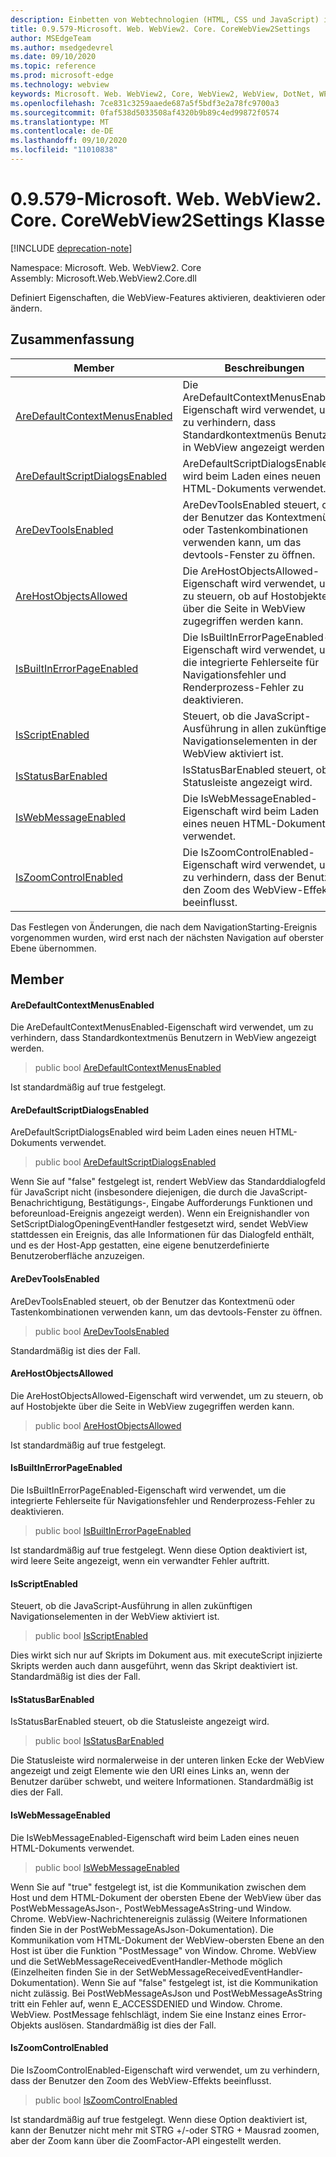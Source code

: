 ```yaml
---
description: Einbetten von Webtechnologien (HTML, CSS und JavaScript) in ihre systemeigenen Anwendungen mit dem Microsoft Edge WebView2-Steuerelement
title: 0.9.579-Microsoft. Web. WebView2. Core. CoreWebView2Settings
author: MSEdgeTeam
ms.author: msedgedevrel
ms.date: 09/10/2020
ms.topic: reference
ms.prod: microsoft-edge
ms.technology: webview
keywords: Microsoft. Web. WebView2, Core, WebView2, WebView, DotNet, WPF, WinForms, APP, Edge, CoreWebView2, CoreWebView2Controller, Browser Control, Edge HTML, Microsoft. Web. WebView2. Core. CoreWebView2Settings
ms.openlocfilehash: 7ce831c3259aaede687a5f5bdf3e2a78fc9700a3
ms.sourcegitcommit: 0faf538d5033508af4320b9b89c4ed99872f0574
ms.translationtype: MT
ms.contentlocale: de-DE
ms.lasthandoff: 09/10/2020
ms.locfileid: "11010838"
---
```

# 0.9.579-Microsoft. Web. WebView2. Core. CoreWebView2Settings Klasse 

[!INCLUDE [deprecation-note](../../includes/deprecation-note.md)]

Namespace: Microsoft. Web. WebView2. Core \
Assembly: Microsoft.Web.WebView2.Core.dll

Definiert Eigenschaften, die WebView-Features aktivieren, deaktivieren oder ändern.

## Zusammenfassung

 Member                        | Beschreibungen
--------------------------------|---------------------------------------------
[AreDefaultContextMenusEnabled](#aredefaultcontextmenusenabled) | Die AreDefaultContextMenusEnabled-Eigenschaft wird verwendet, um zu verhindern, dass Standardkontextmenüs Benutzern in WebView angezeigt werden.
[AreDefaultScriptDialogsEnabled](#aredefaultscriptdialogsenabled) | AreDefaultScriptDialogsEnabled wird beim Laden eines neuen HTML-Dokuments verwendet.
[AreDevToolsEnabled](#aredevtoolsenabled) | AreDevToolsEnabled steuert, ob der Benutzer das Kontextmenü oder Tastenkombinationen verwenden kann, um das devtools-Fenster zu öffnen.
[AreHostObjectsAllowed](#arehostobjectsallowed) | Die AreHostObjectsAllowed-Eigenschaft wird verwendet, um zu steuern, ob auf Hostobjekte über die Seite in WebView zugegriffen werden kann.
[IsBuiltInErrorPageEnabled](#isbuiltinerrorpageenabled) | Die IsBuiltInErrorPageEnabled-Eigenschaft wird verwendet, um die integrierte Fehlerseite für Navigationsfehler und Renderprozess-Fehler zu deaktivieren.
[IsScriptEnabled](#isscriptenabled) | Steuert, ob die JavaScript-Ausführung in allen zukünftigen Navigationselementen in der WebView aktiviert ist.
[IsStatusBarEnabled](#isstatusbarenabled) | IsStatusBarEnabled steuert, ob die Statusleiste angezeigt wird.
[IsWebMessageEnabled](#iswebmessageenabled) | Die IsWebMessageEnabled-Eigenschaft wird beim Laden eines neuen HTML-Dokuments verwendet.
[IsZoomControlEnabled](#iszoomcontrolenabled) | Die IsZoomControlEnabled-Eigenschaft wird verwendet, um zu verhindern, dass der Benutzer den Zoom des WebView-Effekts beeinflusst.

Das Festlegen von Änderungen, die nach dem NavigationStarting-Ereignis vorgenommen wurden, wird erst nach der nächsten Navigation auf oberster Ebene übernommen.

## Member

#### AreDefaultContextMenusEnabled 

Die AreDefaultContextMenusEnabled-Eigenschaft wird verwendet, um zu verhindern, dass Standardkontextmenüs Benutzern in WebView angezeigt werden.

> public bool [AreDefaultContextMenusEnabled](#aredefaultcontextmenusenabled)

Ist standardmäßig auf true festgelegt.

#### AreDefaultScriptDialogsEnabled 

AreDefaultScriptDialogsEnabled wird beim Laden eines neuen HTML-Dokuments verwendet.

> public bool [AreDefaultScriptDialogsEnabled](#aredefaultscriptdialogsenabled)

Wenn Sie auf "false" festgelegt ist, rendert WebView das Standarddialogfeld für JavaScript nicht (insbesondere diejenigen, die durch die JavaScript-Benachrichtigung, Bestätigungs-, Eingabe Aufforderungs Funktionen und beforeunload-Ereignis angezeigt werden). Wenn ein Ereignishandler von SetScriptDialogOpeningEventHandler festgesetzt wird, sendet WebView stattdessen ein Ereignis, das alle Informationen für das Dialogfeld enthält, und es der Host-App gestatten, eine eigene benutzerdefinierte Benutzeroberfläche anzuzeigen.

#### AreDevToolsEnabled 

AreDevToolsEnabled steuert, ob der Benutzer das Kontextmenü oder Tastenkombinationen verwenden kann, um das devtools-Fenster zu öffnen.

> public bool [AreDevToolsEnabled](#aredevtoolsenabled)

Standardmäßig ist dies der Fall.

#### AreHostObjectsAllowed 

Die AreHostObjectsAllowed-Eigenschaft wird verwendet, um zu steuern, ob auf Hostobjekte über die Seite in WebView zugegriffen werden kann.

> public bool [AreHostObjectsAllowed](#arehostobjectsallowed)

Ist standardmäßig auf true festgelegt.

#### IsBuiltInErrorPageEnabled 

Die IsBuiltInErrorPageEnabled-Eigenschaft wird verwendet, um die integrierte Fehlerseite für Navigationsfehler und Renderprozess-Fehler zu deaktivieren.

> public bool [IsBuiltInErrorPageEnabled](#isbuiltinerrorpageenabled)

Ist standardmäßig auf true festgelegt. Wenn diese Option deaktiviert ist, wird leere Seite angezeigt, wenn ein verwandter Fehler auftritt.

#### IsScriptEnabled 

Steuert, ob die JavaScript-Ausführung in allen zukünftigen Navigationselementen in der WebView aktiviert ist.

> public bool [IsScriptEnabled](#isscriptenabled)

Dies wirkt sich nur auf Skripts im Dokument aus. mit executeScript injizierte Skripts werden auch dann ausgeführt, wenn das Skript deaktiviert ist. Standardmäßig ist dies der Fall.

#### IsStatusBarEnabled 

IsStatusBarEnabled steuert, ob die Statusleiste angezeigt wird.

> public bool [IsStatusBarEnabled](#isstatusbarenabled)

Die Statusleiste wird normalerweise in der unteren linken Ecke der WebView angezeigt und zeigt Elemente wie den URI eines Links an, wenn der Benutzer darüber schwebt, und weitere Informationen. Standardmäßig ist dies der Fall.

#### IsWebMessageEnabled 

Die IsWebMessageEnabled-Eigenschaft wird beim Laden eines neuen HTML-Dokuments verwendet.

> public bool [IsWebMessageEnabled](#iswebmessageenabled)

Wenn Sie auf "true" festgelegt ist, ist die Kommunikation zwischen dem Host und dem HTML-Dokument der obersten Ebene der WebView über das PostWebMessageAsJson-, PostWebMessageAsString-und Window. Chrome. WebView-Nachrichtenereignis zulässig (Weitere Informationen finden Sie in der PostWebMessageAsJson-Dokumentation). Die Kommunikation vom HTML-Dokument der WebView-obersten Ebene an den Host ist über die Funktion "PostMessage" von Window. Chrome. WebView und die SetWebMessageReceivedEventHandler-Methode möglich (Einzelheiten finden Sie in der SetWebMessageReceivedEventHandler-Dokumentation). Wenn Sie auf "false" festgelegt ist, ist die Kommunikation nicht zulässig. Bei PostWebMessageAsJson und PostWebMessageAsString tritt ein Fehler auf, wenn E_ACCESSDENIED und Window. Chrome. WebView. PostMessage fehlschlägt, indem Sie eine Instanz eines Error-Objekts auslösen. Standardmäßig ist dies der Fall.

#### IsZoomControlEnabled 

Die IsZoomControlEnabled-Eigenschaft wird verwendet, um zu verhindern, dass der Benutzer den Zoom des WebView-Effekts beeinflusst.

> public bool [IsZoomControlEnabled](#iszoomcontrolenabled)

Ist standardmäßig auf true festgelegt. Wenn diese Option deaktiviert ist, kann der Benutzer nicht mehr mit STRG +/-oder STRG + Mausrad zoomen, aber der Zoom kann über die ZoomFactor-API eingestellt werden.

